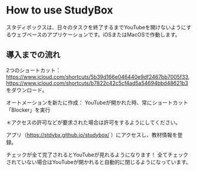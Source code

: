# How to use StudyBox
スタディボックスは、日々のタスクを終了するまでYouTubeを開けないようにするウェブベースのアプリケーションです。iOSまたはMacOSで作動します。

## 導入までの流れ

2つのショートカット：
https://www.icloud.com/shortcuts/5b39d166e046440e9df2467bb7005f33, 
https://www.icloud.com/shortcuts/b7822c42c5cf4ad5a54694bbd48621b3
をダウンロード。

オートメーションを新たに作成：
YouTubeが開かれた時、常にショートカット「Blocker」を実行

＊アクセスの許可などが要求された場合は許可をするようにしてください。

アプリ（https://stdybx.github.io/studybox/ ）にアクセスし、教材情報を登録。

チェックが全て完了されるとYouTubeが見れるようになります！
全てチェックされていない場合はYouTubeが開かれると自動的に閉じるようになっています。
